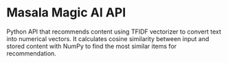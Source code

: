 # Masala Magic AI API

Python API that recommends content using TFIDF vectorizer to convert text into numerical vectors. It calculates cosine similarity between input and stored content with NumPy to find the most similar items for recommendation.

